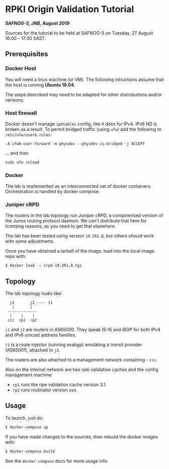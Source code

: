 # RPKI Origin Validation Tutorial

***SAFNOG-5, JNB, August 2019***

Sources for the tutorial to be held at SAFNOG-5 on Tuesday, 27 August
16:00 - 17:30 SAST.

## Prerequisites

### Docker Host

You will need a linux machine (or VM). The following intructions assume that
the host is running **Ubuntu 18.04**.

The steps described may need to be adapted for other distrobutions and/or
versions.

### Host firewall

Docker doesn't manage `ip6tables` config, like it does for IPv4. IPv6 ND is
broken as a result. To permit bridged traffic (using `ufw`) add the following
to `/etc/ufw/user6.rules`:

```
-A ufw6-user-forward -m physdev --physdev-is-bridged -j ACCEPT
```

... and then

```bash
sudo ufw reload
```

### Docker

The lab is implemented as an interconnected set of docker containers.
Orchestration is handled by docker compose.

### Juniper cRPD

The routers in the lab topology run Juniper cRPD, a containerised version of
the Junos routing protocol daemon. We can't distribute that here for licensing
reasons, so you need to get that elsewhere.

The lab has been tested using version `19.2R1.8`, but others should work
with some adjustments.

Once you have obtained a tarball of the image, load into the local image repo
with:

```bash
$ docker load -i crpd-19.2R1.8.tgz
```

## Topology

The lab topology looks like:

```
  j1       j2 ---- t1
   |       |
 -------------
  |    |    |
 ccc  rp1  rp2
```

`j1` and `j2` are routers in AS65000. They speak IS-IS and iBGP for both IPv4
and IPv6 unicast address families.

`t1` is a route injector (running exabgp) emulating a transit provider (AS65001), attached to
`j2`.

The routers are also attached to a management network containing  - `ccc`.

Also on the internal network are two rpki validation caches and the config
management machine:
- `rp1` runs the ripe validation cache version 3.1.
- `rp2` runs routinator version xxx.

## Usage

To launch, just do:

```bash
$ docker-compose up
```

If you have made changes to the sources, then rebuild the docker images with:

```bash
$ docker-compose build
```

See the `docker-compose` docs for more usage info.
